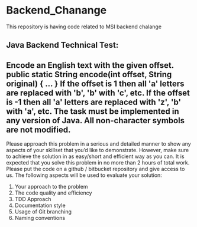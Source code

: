 # Backend_Chanange
This repository is having code related to MSI backend chalange

Java Backend Technical Test:
--------------------------------------------------------------------------------------------------------------------------------
Encode an English text with the given offset.
public static String encode(int offset, String original) {
...
}
If the offset is 1 then all 'a' letters are replaced with 'b', 'b' with 'c', etc.
If the offset is -1 then all 'a' letters are replaced with 'z', 'b' with 'a', etc.
The task must be implemented in any version of Java. All non-character symbols are not modified.
--------------------------------------------------------------------------------------------------------------------------------
Please approach this problem in a serious and detailed manner to show any aspects of your skillset that you’d like to demonstrate. However, make sure to achieve the solution in as easy/short and efficient way as you can.
It is expected that you solve this problem in no more than 2 hours of total work.
Please put the code on a github / bitbucket repository and give access to us.
The following aspects will be used to evaluate your solution:
1) Your approach to the problem
2) The code quality and efficiency
3) TDD Approach
4) Documentation style
5) Usage of Git branching
6) Naming conventions
